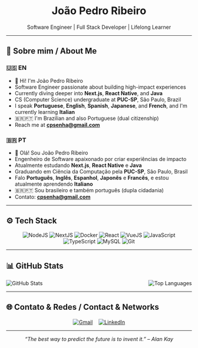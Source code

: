 <h1 align="center">João Pedro Ribeiro</h1>
<p align="center">Software Engineer | Full Stack Developer | Lifelong Learner</p>

---

## 🧠 Sobre mim / About Me

### 🇺🇸 EN

- 👋 Hi! I'm João Pedro Ribeiro  
- Software Engineer passionate about building high-impact experiences  
- Currently diving deeper into **Next.js**, **React Native**, and **Java**  
- CS (Computer Science) undergraduate at **PUC-SP**, São Paulo, Brazil  
- I speak **Portuguese**, **English**, **Spanish**, **Japanese**, and **French**, and I'm currently learning **Italian**  
- 🇧🇷🇵🇹 I'm Brazilian and also Portuguese (dual citizenship)  
- Reach me at **cpsenha@gmail.com**

### 🇧🇷 PT

- 👋 Olá! Sou João Pedro Ribeiro  
- Engenheiro de Software apaixonado por criar experiências de impacto  
- Atualmente estudando **Next.js**, **React Native** e **Java**  
- Graduando em Ciência da Computação pela **PUC-SP**, São Paulo, Brasil
- Falo **Português**, **Inglês**, **Espanhol**, **Japonês** e **Francês**, e estou atualmente aprendendo **Italiano**  
- 🇧🇷🇵🇹 Sou brasileiro e também português (dupla cidadania)  
- Contato: **cpsenha@gmail.com**

---

## ⚙️ Tech Stack

<p align="center">
  <img src="https://img.shields.io/badge/Node.js-43853D?style=for-the-badge&logo=node.js&logoColor=white" alt="NodeJS"/>
  <img src="https://img.shields.io/badge/Next.js-000000?style=for-the-badge&logo=next.js&logoColor=white" alt="NextJS"/>
  <img src="https://img.shields.io/badge/Docker-2496ED?style=for-the-badge&logo=docker&logoColor=white" alt="Docker"/>
  <img src="https://img.shields.io/badge/React-20232A?style=for-the-badge&logo=react&logoColor=61DAFB" alt="React" />
  <img src="https://img.shields.io/badge/Vue.js-35495E?style=for-the-badge&logo=vue.js&logoColor=4FC08D" alt="VueJS" />
  <img src="https://img.shields.io/badge/JavaScript-F7DF1E?style=for-the-badge&logo=javascript&logoColor=black" alt="JavaScript" />
  <img src="https://img.shields.io/badge/TypeScript-007ACC?style=for-the-badge&logo=typescript&logoColor=white" alt="TypeScript" />
  <img src="https://img.shields.io/badge/MySQL-00758F?style=for-the-badge&logo=mysql&logoColor=white" alt="MySQL" />
  <img src="https://img.shields.io/badge/Git-F05032?style=for-the-badge&logo=git&logoColor=white" alt="Git" />
</p>

---

## 📊 GitHub Stats

<div align="center" style="display: flex; justify-content: space-between; gap: 20px; flex-wrap: wrap;">
  <picture>
    <source srcset="https://github-readme-stats.vercel.app/api?username=JoaoGW&show_icons=true&theme=tokyonight" media="(prefers-color-scheme: dark)" />
    <source srcset="https://github-readme-stats.vercel.app/api?username=JoaoGW&show_icons=true" media="(prefers-color-scheme: light), (prefers-color-scheme: no-preference)" />
    <img src="https://github-readme-stats.vercel.app/api?username=JoaoGW&show_icons=true" alt="GitHub Stats" />
  </picture>

  <picture>
    <source srcset="https://github-readme-stats.vercel.app/api/top-langs/?username=JoaoGW&layout=donut&theme=tokyonight" media="(prefers-color-scheme: dark)" />
    <source srcset="https://github-readme-stats.vercel.app/api/top-langs/?username=JoaoGW&layout=donut" media="(prefers-color-scheme: light), (prefers-color-scheme: no-preference)" />
    <img src="https://github-readme-stats.vercel.app/api/top-langs/?username=JoaoGW&layout=donut" alt="Top Languages" />
  </picture>
</div>

---

## 🌐 Contato & Redes / Contact & Networks

<p align="center" style="gap: 16px; display: flex; justify-content: center; flex-wrap: wrap; margin-top: 20px;">
  <a href="mailto:cpsenha@gmail.com">
    <img src="https://img.shields.io/badge/Gmail-D14836?style=for-the-badge&logo=gmail&logoColor=white" alt="Gmail"/>
  </a>
  <a href="https://www.linkedin.com/in/jo%C3%A3o-pedro-do-carmo-ribeiro/" target="_blank">
    <img src="https://img.shields.io/badge/LinkedIn-0A66C2?style=for-the-badge&logo=linkedin&logoColor=white" alt="LinkedIn"/>
  </a>
</p>

---

<p align="center"><i>“The best way to predict the future is to invent it.” – Alan Kay</i></p>
